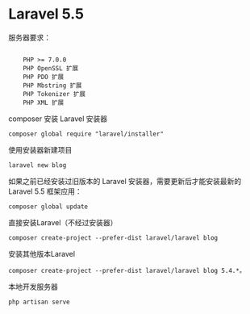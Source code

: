 # Laravel 5.5

服务器要求：
```$xslt

    PHP >= 7.0.0
    PHP OpenSSL 扩展
    PHP PDO 扩展
    PHP Mbstring 扩展
    PHP Tokenizer 扩展
    PHP XML 扩展

```

composer 安装 Laravel 安装器
```$xslt
composer global require "laravel/installer"
```

使用安装器新建项目
```$xslt
laravel new blog
```

如果之前已经安装过旧版本的 Laravel 安装器，需要更新后才能安装最新的 Laravel 5.5 框架应用：
```$xslt
composer global update
```

直接安装Laravel（不经过安装器）
```$xslt
composer create-project --prefer-dist laravel/laravel blog

```
安装其他版本Laravel
```$xslt
composer create-project --prefer-dist laravel/laravel blog 5.4.*。

```

本地开发服务器
```$xslt
php artisan serve
```


